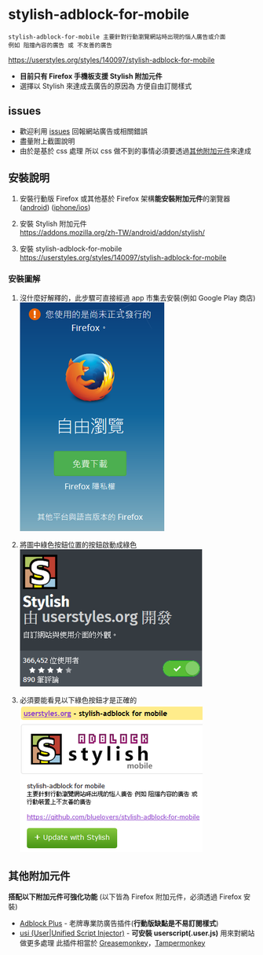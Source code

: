 # stylish-adblock-for-mobile

```
stylish-adblock-for-mobile 主要針對行動瀏覽網站時出現的惱人廣告或介面
例如 阻擋內容的廣告 或 不友善的廣告
```

https://userstyles.org/styles/140097/stylish-adblock-for-mobile

- **目前只有 Firefox 手機板支援 Stylish 附加元件**
- 選擇以 Stylish 來達成去廣告的原因為 方便自由訂閱樣式

## issues

- 歡迎利用 [issues](https://github.com/bluelovers/stylish-adblock-for-mobile/issues) 回報網站廣告或相關錯誤
- 盡量附上截圖說明
- 由於是基於 css 處理 所以 css 做不到的事情必須要透過[其他附加元件](#其他附加元件)來達成

## 安裝說明

1. 安裝行動版 Firefox 或其他基於 Firefox 架構**能安裝附加元件**的瀏覽器 <br/>
([android](https://www.mozilla.org/zh-TW/firefox/android/))
([iphone/ios](https://www.mozilla.org/zh-TW/firefox/ios/))

2. 安裝 Stylish 附加元件 <br/>
https://addons.mozilla.org/zh-TW/android/addon/stylish/

3. 安裝 stylish-adblock-for-mobile <br/>
https://userstyles.org/styles/140097/stylish-adblock-for-mobile

### 安裝圖解

1. 沒什麼好解釋的，此步驟可直接經過 app 市集去安裝(例如 Google Play 商店)
<br/>![readme01.png](res/readme01.png)

2. 將圖中綠色按鈕位置的按鈕啟動成綠色
<br/>![readme02.png](res/readme02.png)

3. 必須要能看見以下綠色按鈕才是正確的
<br/>![readme01.png](res/readme03.png)

## 其他附加元件

**搭配以下附加元件可強化功能** 
(以下皆為 Firefox 附加元件，必須透過 Firefox 安裝)

* [Adblock Plus](https://addons.mozilla.org/zh-TW/android/addon/adblock-plus/) - 老牌專業防廣告插件(**行動版缺點是不易訂閱樣式**)
* [usi (User|Unified Script Injector)](https://addons.mozilla.org/zh-TW/android/addon/userunified-script-injec.user.js) - **可安裝 userscript(.user.js)** 用來對網站做更多處理
此插件相當於 [Greasemonkey](https://addons.mozilla.org/en-US/firefox/addon/greasemonkey/)，[Tampermonkey](https://chrome.google.com/webstore/detail/tampermonkey/dhdgffkkebhmkfjojejmpbldmpobfkfo)
